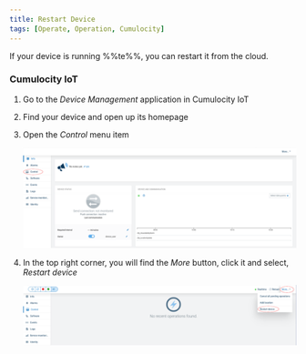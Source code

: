 ```yaml
---
title: Restart Device
tags: [Operate, Operation, Cumulocity]
---
```


If your device is running %%te%%, you can restart it from the cloud.

### Cumulocity IoT

1. Go to the *Device Management* application in Cumulocity IoT

2. Find your device and open up its homepage

3. Open the *Control* menu item

    ![Control button](../../images/control-button-red-highlight.png)

4. In the top right corner, you will find the *More* button, click it and select, *Restart device*

    ![Restart device button](../../images/restart-button-red-highlight.png)
